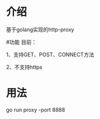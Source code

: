 # 介绍
基于golang实现的http-proxy

#功能
目前：

1、支持GET、POST、CONNECT方法

2、不支持https

# 用法

go run proxy -port 8888
